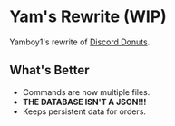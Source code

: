 # Yam's Rewrite (WIP)

Yamboy1's rewrite of [Discord Donuts](https://github.com/mastercraft852/discord-donuts).

## What's Better

- Commands are now multiple files.
- **THE DATABASE ISN'T A JSON!!!**
- Keeps persistent data for orders.
